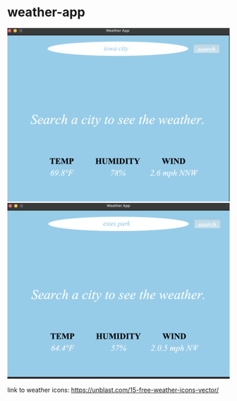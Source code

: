 # weather-app

![iowa city weather](images/iowa-city-weather.png)
![estes park weather](images/estes-park-weather.png)

link to weather icons: https://unblast.com/15-free-weather-icons-vector/